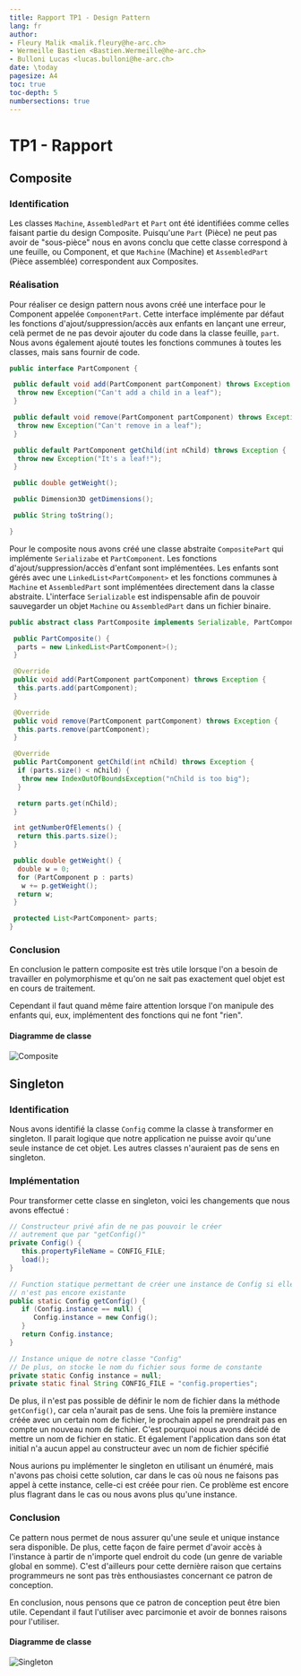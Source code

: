 ```yaml
---
title: Rapport TP1 - Design Pattern
lang: fr
author:
- Fleury Malik <malik.fleury@he-arc.ch>
- Wermeille Bastien <Bastien.Wermeille@he-arc.ch>
- Bulloni Lucas <lucas.bulloni@he-arc.ch>
date: \today
pagesize: A4
toc: true
toc-depth: 5
numbersections: true
---
```


# TP1 - Rapport

## Composite
### Identification
Les classes `Machine`, `AssembledPart` et `Part` ont été identifiées comme celles faisant partie du design Composite. Puisqu'une `Part` (Pièce) ne peut pas avoir de "sous-pièce" nous en avons conclu que cette classe correspond à une feuille, ou Component, et que `Machine` (Machine) et `AssembledPart` (Pièce assemblée) correspondent aux Composites.

### Réalisation
Pour réaliser ce design pattern nous avons créé une interface pour le Component appelée `ComponentPart`. Cette interface implémente par défaut les fonctions d'ajout/suppression/accès aux enfants en lançant une erreur, celà permet de ne pas devoir ajouter du code dans la classe feuille, `part`. Nous avons également ajouté toutes les fonctions communes à toutes les classes, mais sans fournir de code.

```java
public interface PartComponent {

 public default void add(PartComponent partComponent) throws Exception {
  throw new Exception("Can't add a child in a leaf");
 }

 public default void remove(PartComponent partComponent) throws Exception {
  throw new Exception("Can't remove in a leaf");
 }

 public default PartComponent getChild(int nChild) throws Exception {
  throw new Exception("It's a leaf!");
 }

 public double getWeight();

 public Dimension3D getDimensions();

 public String toString();

}
```

Pour le composite nous avons créé une classe abstraite `CompositePart` qui implémente `Serializabe` et `PartComponent`. Les fonctions d'ajout/suppression/accès d'enfant sont implémentées. Les enfants sont gérés avec une `LinkedList<PartComponent>` et les fonctions communes à `Machine` et `AssembledPart` sont implémentées directement dans la classe abstraite. L'interface `Serializable` est indispensable afin de pouvoir sauvegarder un objet `Machine` ou `AssembledPart` dans un fichier binaire.

```java
public abstract class PartComposite implements Serializable, PartComponent {

 public PartComposite() {
  parts = new LinkedList<PartComponent>();
 }

 @Override
 public void add(PartComponent partComponent) throws Exception {
  this.parts.add(partComponent);
 }

 @Override
 public void remove(PartComponent partComponent) throws Exception {
  this.parts.remove(partComponent);
 }

 @Override
 public PartComponent getChild(int nChild) throws Exception {
  if (parts.size() < nChild) {
   throw new IndexOutOfBoundsException("nChild is too big");
  }

  return parts.get(nChild);
 }

 int getNumberOfElements() {
  return this.parts.size();
 }

 public double getWeight() {
  double w = 0;
  for (PartComponent p : parts)
   w += p.getWeight();
  return w;
 }

 protected List<PartComponent> parts;
}
```


### Conclusion
En conclusion le pattern composite est très utile lorsque l'on a besoin de travailler en polymorphisme et qu'on ne sait pas exactement quel objet est en cours de traitement.

Cependant il faut quand même faire attention lorsque l'on manipule des enfants qui, eux, implémentent des fonctions qui ne font "rien".

#### Diagramme de classe

![Composite](composite.jpg)

## Singleton
### Identification
Nous avons identifié la classe `Config` comme la classe à transformer en singleton. Il parait logique que notre application ne puisse avoir qu'une seule instance de cet objet. Les autres classes n'auraient pas de sens en singleton.

### Implémentation
Pour transformer cette classe en singleton, voici les changements que nous avons effectué :

```java
// Constructeur privé afin de ne pas pouvoir le créer
// autrement que par "getConfig()"
private Config() {
   this.propertyFileName = CONFIG_FILE;
   load();
}

// Function statique permettant de créer une instance de Config si elle
// n'est pas encore existante
public static Config getConfig() {
   if (Config.instance == null) {
      Config.instance = new Config();
   }
   return Config.instance;
}

// Instance unique de notre classe "Config"
// De plus, on stocke le nom du fichier sous forme de constante
private static Config instance = null;
private static final String CONFIG_FILE = "config.properties";
```

De plus, il n'est pas possible de définir le nom de fichier dans la méthode `getConfig()`, car cela n'aurait pas de sens. Une fois la première instance créée avec un certain nom de fichier, le prochain appel ne prendrait pas en compte un nouveau nom de fichier. C'est pourquoi nous avons décidé de mettre un nom de fichier en static. Et également l'application dans son état initial n'a aucun appel au constructeur avec un nom de fichier spécifié

Nous aurions pu implémenter le singleton en utilisant un énuméré, mais n'avons pas choisi cette solution, car dans le cas où nous ne faisons pas appel à cette instance, celle-ci est créée pour rien. Ce problème est encore plus flagrant dans le cas ou nous avons plus qu'une instance.



### Conclusion
Ce pattern nous permet de nous assurer qu'une seule et unique instance sera disponible. De plus, cette façon de faire permet d'avoir accès à l'instance à partir de n'importe quel endroit du code (un genre de variable global en somme).
C'est d'ailleurs pour cette dernière raison que certains programmeurs ne sont pas très enthousiastes concernant ce patron de conception.

En conclusion, nous pensons que ce patron de conception peut être bien utile. Cependant il faut l'utiliser avec parcimonie et avoir de bonnes raisons pour l'utiliser.

#### Diagramme de classe

![Singleton](singleton.jpg)

